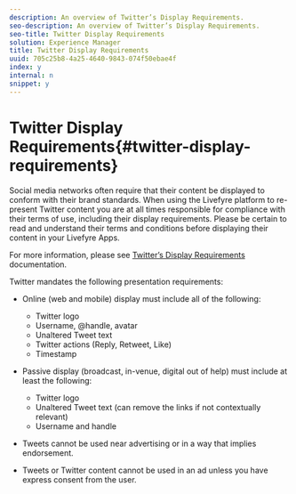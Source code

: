 ```yaml
---
description: An overview of Twitter’s Display Requirements.
seo-description: An overview of Twitter’s Display Requirements.
seo-title: Twitter Display Requirements
solution: Experience Manager
title: Twitter Display Requirements
uuid: 705c25b8-4a25-4640-9843-074f50ebae4f
index: y
internal: n
snippet: y
---
```


# Twitter Display Requirements{#twitter-display-requirements}

Social media networks often require that their content be displayed to conform with their brand standards. When using the Livefyre platform to re-present Twitter content you are at all times responsible for compliance with their terms of use, including their display requirements. Please be certain to read and understand their terms and conditions before displaying their content in your Livefyre Apps.

For more information, please see [Twitter’s Display Requirements](https://about.twitter.com/company/display-requirements) documentation.

Twitter mandates the following presentation requirements:

* Online (web and mobile) display must include all of the following:

  * Twitter logo
  * Username, @handle, avatar
  * Unaltered Tweet text
  * Twitter actions (Reply, Retweet, Like)
  * Timestamp

* Passive display (broadcast, in-venue, digital out of help) must include at least the following:

  * Twitter logo
  * Unaltered Tweet text (can remove the links if not contextually relevant)
  * Username and handle

* Tweets cannot be used near advertising or in a way that implies endorsement.
* Tweets or Twitter content cannot be used in an ad unless you have express consent from the user.
